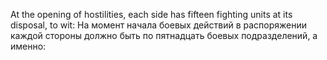 
At the opening of hostilities, each side has fifteen fighting units at its disposal, to wit:
На момент начала боевых действий в распоряжении каждой стороны должно быть по пятнадцать боевых подразделений, а именно: